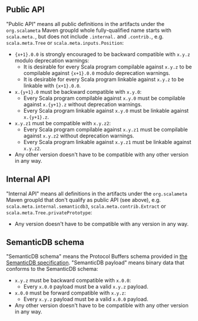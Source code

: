 ## Public API

"Public API" means all public definitions in the artifacts under the
`org.scalameta` Maven groupId whole fully-qualified name starts with
`scala.meta.`, but does not include `.internal.` and `.contrib.`,
e.g. `scala.meta.Tree` or `scala.meta.inputs.Position`:
  * `{x+1}.0.0` is strongly encouraged to be backward compatible with `x.y.z`
    modulo deprecation warnings:
    * It is desirable for every Scala program compilable against `x.y.z`
      to be compilable against `{x+1}.0.0` modulo deprecation warnings.
    * It is desirable for every Scala program linkable against `x.y.z`
      to be linkable with `{x+1}.0.0`.
  * `x.{y+1}.0` must be backward compatible with `x.y.0`:
    * Every Scala program compilable against `x.y.0` must be compilable against `x.{y+1}.z`
      without deprecation warnings.
    * Every Scala program linkable against `x.y.0` must be linkable against `x.{y+1}.z`.
  * `x.y.z1` must be compatible with `x.y.z2`:
    * Every Scala program compilable against `x.y.z1` must be compilable against `x.y.z2`
      without deprecation warnings.
    * Every Scala program linkable against `x.y.z1` must be linkable against `x.y.z2`.
  * Any other version doesn't have to be compatible with any other version in any way.

## Internal API

"Internal API" means all definitions in the artifacts under the `org.scalameta`
Maven groupId that don't qualify as public API (see above),
e.g. `scala.meta.internal.semanticdb3`, `scala.meta.contrib.Extract` or
`scala.meta.Tree.privatePrototype`:
  * Any version doesn't have to be compatible with any version in any way.

## SemanticDB schema

"SemanticDB schema" means the Protocol Buffers schema provided
in [the SemanticDB specification](semanticdb/README.md).
"SemanticDB payload" means binary data that conforms to the SemanticDB schema:
  * `x.y.z` must be backward compatible with `x.0.0`:
    * Every `x.0.0` payload must be a valid `x.y.z` payload.
  * `x.0.0` must be forward compatible with `x.y.z`:
    * Every `x.y.z` payload must be a valid `x.0.0` payload.
  * Any other version doesn't have to be compatible with any other version in any way.
